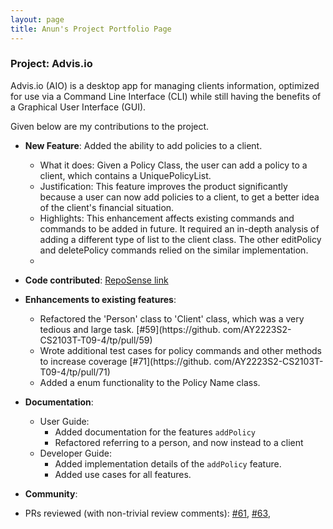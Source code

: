```yaml
---
layout: page
title: Anun's Project Portfolio Page
---
```


### Project: Advis.io

Advis.io (AIO) is a desktop app for managing clients information, optimized for use via a Command Line Interface (CLI) while still having the benefits of a Graphical User Interface (GUI).

Given below are my contributions to the project.

* **New Feature**: Added the ability to add policies to a client.
  * What it does: Given a Policy Class, the user can add a policy to a client, which contains a UniquePolicyList.
  * Justification: This feature improves the product significantly because a user can now add policies to a client,
    to get a better idea of the client's financial situation.
  * Highlights: This enhancement affects existing commands and commands to be added in future. It required an
    in-depth analysis of adding a different type of list to the client class. The other editPolicy and
    deletePolicy commands relied on the similar implementation.
  *

* **Code contributed**: [RepoSense link](https://nus-cs2103-ay2223s2.github.io/tp-dashboard/?search=anunayajoshi&breakdown=true)


* **Enhancements to existing features**:
  * Refactored the 'Person' class to 'Client' class, which was a very tedious and large task. [\#59](https://github.
    com/AY2223S2-CS2103T-T09-4/tp/pull/59)
  * Wrote additional test cases for policy commands and other methods to increase coverage [\#71](https://github.
    com/AY2223S2-CS2103T-T09-4/tp/pull/71)
  * Added a enum functionality to the Policy Name class.

* **Documentation**:
  * User Guide:
    * Added documentation for the features `addPolicy`
    * Refactored referring to a person, and now instead to a client
  * Developer Guide:
    * Added implementation details of the `addPolicy` feature.
    * Added use cases for all features.

* **Community**:
* PRs reviewed (with non-trivial review comments): [\#61](https://github.com/AY2223S2-CS2103T-T09-4/tp/pull/61),
  [\#63](https://github.com/AY2223S2-CS2103T-T09-4/tp/pull/63),
